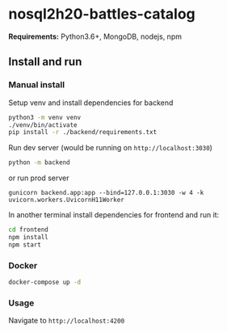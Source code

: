 # nosql2h20-battles-catalog
**Requirements:** Python3.6+, MongoDB, nodejs, npm

## Install and run
### Manual install
Setup venv and install dependencies for backend 
```bash
python3 -m venv venv   
./venv/bin/activate    
pip install -r ./backend/requirements.txt
```  
Run dev server (would be running on `http://localhost:3030`)  
```bash
python -m backend
```
or run prod server
```
gunicorn backend.app:app --bind=127.0.0.1:3030 -w 4 -k uvicorn.workers.UvicornH11Worker
```  
In another terminal install dependencies for frontend and run it:
```bash
cd frontend
npm install
npm start
```  

### Docker
```bash
docker-compose up -d
```  

### Usage
Navigate to `http://localhost:4200`


